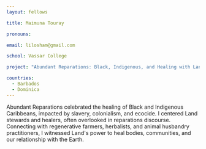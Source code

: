 ```yaml
---
layout: fellows

title: Maimuna Touray

pronouns: 

email: lilosham@gmail.com

school: Vassar College

project: "Abundant Reparations: Black, Indigenous, and Healing with Land"

countries:
  - Barbados
  - Dominica
---
```


Abundant Reparations celebrated the healing of Black and Indigenous Caribbeans, impacted by slavery, colonialism, and ecocide. I centered Land stewards and healers, often overlooked in reparations discourse. Connecting with regenerative farmers, herbalists, and animal husbandry practitioners, I witnessed Land's power to heal bodies, communities, and our relationship with the Earth.